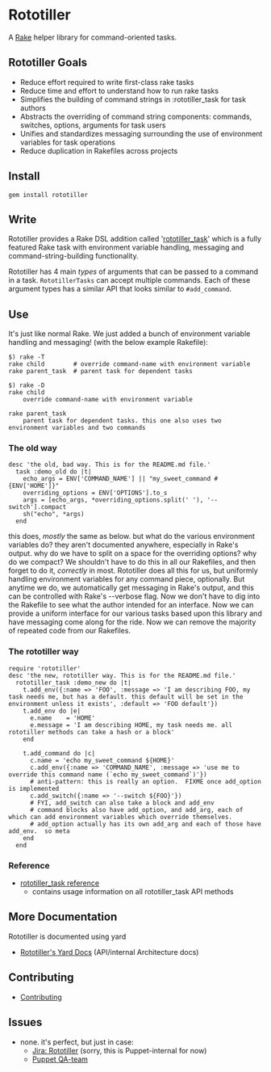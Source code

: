 # Rototiller

A [Rake](https://github.com/ruby/rake) helper library for command-oriented tasks.

## Rototiller Goals
* Reduce effort required to write first-class rake tasks
* Reduce time and effort to understand how to run rake tasks
* Simplifies the building of command strings in :rototiller_task for task authors
* Abstracts the overriding of command string components: commands, switches, options, arguments for task users
* Unifies and standardizes messaging surrounding the use of environment variables for task operations
* Reduce duplication in Rakefiles across projects

<a name="install"></a>
## Install
    gem install rototiller

<a name="write"></a>
## Write
Rototiller provides a Rake DSL addition called '[rototiller_task](docs/rototiller_task_reference.md)' which is a fully featured Rake task with environment variable handling, messaging and command-string-building functionality.

Rototiller has 4 main _types_ of arguments that can be passed to a command in a task. `RototillerTasks` can accept multiple commands.  Each of these argument types has a similar API that looks similar to `#add_command`.

<a name="use"></a>
## Use
It's just like normal Rake. We just added a bunch of environment variable handling and messaging!
(with the below example Rakefile):

    $) rake -T
    rake child        # override command-name with environment variable
    rake parent_task  # parent task for dependent tasks

    $) rake -D
    rake child
        override command-name with environment variable

    rake parent_task
        parent task for dependent tasks. this one also uses two environment variables and two commands

### The old way

    desc 'the old, bad way. This is for the README.md file.'
      task :demo_old do |t|
        echo_args = ENV['COMMAND_NAME'] || "my_sweet_command #{ENV['HOME']}"
        overriding_options = ENV['OPTIONS'].to_s
        args = [echo_args, *overriding_options.split(' '), '--switch'].compact
        sh("echo", *args)
      end

this does, _mostly_ the same as below.  but what do the various environment variables do?  they aren't documented anywhere, especially in Rake's output. why do we have to split on a space for the overriding options?  why do we compact?  We shouldn't have to do this in all our Rakefiles, and then forget to do it, _correctly_ in most.  Rototiller does all this for us, but uniformly handling environment variables for any command piece, optionally. But anytime we do, we automatically get messaging in Rake's output, and this can be controlled with Rake's --verbose flag.  Now we don't have to dig into the Rakefile to see what the author intended for an interface.  Now we can provide a uniform interface for our various tasks based upon this library and have messaging come along for the ride.  Now we can remove the majority of repeated code from our Rakefiles.

### The rototiller way

    require 'rototiller'
    desc 'the new, rototiller way. This is for the README.md file.'
      rototiller_task :demo_new do |t|
        t.add_env({:name => 'FOO', :message => 'I am describing FOO, my task needs me, but has a default. this default will be set in the environment unless it exists', :default => 'FOO default'})
        t.add_env do |e|
          e.name    = 'HOME'
          e.message = 'I am describing HOME, my task needs me. all rototiller methods can take a hash or a block'
        end

        t.add_command do |c|
          c.name = 'echo my_sweet_command ${HOME}'
          c.add_env({:name => 'COMMAND_NAME', :message => 'use me to override this command name (`echo my_sweet_command`)'})
          # anti-pattern: this is really an option.  FIXME once add_option is implemented
          c.add_switch({:name => '--switch ${FOO}'})
          # FYI, add_switch can also take a block and add_env
          # command blocks also have add_option, and add_arg, each of which can add environment variables which override themselves.
          # add_option actually has its own add_arg and each of those have add_env.  so meta
        end
      end

### Reference
* [rototiller\_task reference](docs/rototiller_task_reference.md)
  * contains usage information on all rototiller_task API methods

## More Documentation

Rototiller is documented using yard
* [Rototiller's Yard Docs](http://www.rubydoc.info/github/puppetlabs/rototiller) (API/internal Architecture docs)

## Contributing
* [Contributing](CONTRIBUTING.md)

## Issues

* none. it's perfect, but just in case:
  * [Jira: Rototiller](https://tickets.puppetlabs.com/issues/?jql=project%20%3D%20QA) (sorry, this is Puppet-internal for now)
  * [Puppet QA-team](mailto:qa-team@puppet.com)
